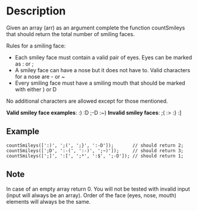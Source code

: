 # Description

Given an array (arr) as an argument complete the function countSmileys that should return the total number of smiling faces.

Rules for a smiling face:
* Each smiley face must contain a valid pair of eyes. Eyes can be marked as : or ;
* A smiley face can have a nose but it does not have to. Valid characters for a nose are - or ~
* Every smiling face must have a smiling mouth that should be marked with either ) or D

No additional characters are allowed except for those mentioned.

**Valid smiley face examples**: :) :D ;-D :~)
**Invalid smiley faces**: ;( :> :} :]

## Example
```
countSmileys([':)', ';(', ';}', ':-D']);       // should return 2;
countSmileys([';D', ':-(', ':-)', ';~)']);     // should return 3;
countSmileys([';]', ':[', ';*', ':$', ';-D']); // should return 1;
```

## Note
In case of an empty array return 0. You will not be tested with invalid input (input will always be an array). Order of the face (eyes, nose, mouth) elements will always be the same.